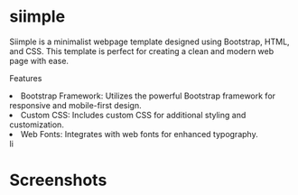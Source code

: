 # siimple

Siimple is a minimalist webpage template designed using Bootstrap, HTML, and CSS. This template is perfect for creating a clean and modern web page with ease.

Features

<li>Bootstrap Framework: Utilizes the powerful Bootstrap framework for responsive and mobile-first design.</li>
<li>Custom CSS: Includes custom CSS for additional styling and customization.</li>
<li>Web Fonts: Integrates with web fonts for enhanced typography.</li>li

# Screenshots
